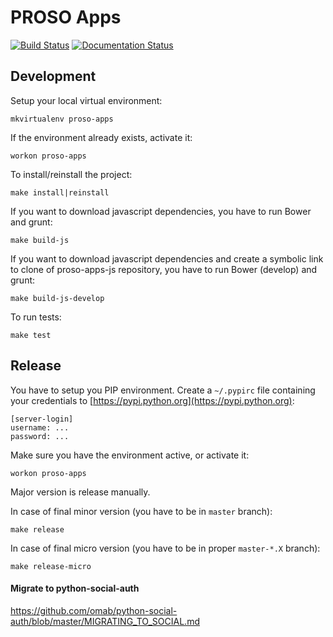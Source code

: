 # PROSO Apps

[![Build Status](https://travis-ci.org/adaptive-learning/proso-apps.png)](https://travis-ci.org/adaptive-learning/proso-apps)
[![Documentation Status](https://readthedocs.org/projects/proso-apps/badge/?version=latest)](http://proso-apps.readthedocs.org/en/latest/)

## Development

Setup your local virtual environment:

	mkvirtualenv proso-apps

If the environment already exists, activate it:

	workon proso-apps

To install/reinstall the project:

	make install|reinstall

If you want to download javascript dependencies, you have to run Bower and grunt:

	make build-js

If you want to download javascript dependencies and create a symbolic link to clone of proso-apps-js repository, you have to run Bower (develop) and grunt:

	make build-js-develop

To run tests:

	make test

## Release

You have to setup you PIP environment. Create a `~/.pypirc` file containing your credentials to
[https://pypi.python.org](https://pypi.python.org):

```
[server-login]
username: ...
password: ...
```

Make sure you have the environment active, or activate it:

	workon proso-apps
	
Major version is release manually.

In case of final minor version (you have to be in `master` branch):

	make release

In case of final micro version (you have to be in proper `master-*.X` branch):

	make release-micro


#### Migrate to python-social-auth

https://github.com/omab/python-social-auth/blob/master/MIGRATING_TO_SOCIAL.md